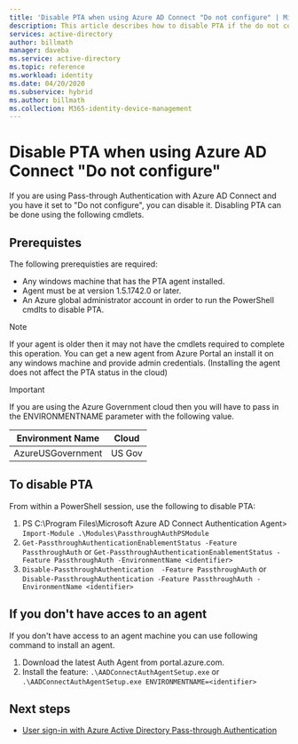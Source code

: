 ```yaml
---
title: 'Disable PTA when using Azure AD Connect "Do not configure" | Microsoft Docs'
description: This article describes how to disable PTA if the do not configure feature of Azure AD Connect is being used.
services: active-directory
author: billmath
manager: daveba
ms.service: active-directory
ms.topic: reference
ms.workload: identity
ms.date: 04/20/2020
ms.subservice: hybrid
ms.author: billmath
ms.collection: M365-identity-device-management
---
```



# Disable PTA when using Azure AD Connect "Do not configure"

If you are using Pass-through Authentication with Azure AD Connect and you have it set to "Do not configure", you can disable it. Disabling PTA can be done using the following cmdlets. 

## Prerequistes
The following prerequisties are required:
- Any windows machine that has the PTA agent installed. 
- Agent must be at version 1.5.1742.0 or later. 
- An Azure global administrator account in order to run the PowerShell cmdlts to disable PTA.

>[!NOTE]
> If your agent is older then it may not have the cmdlets required to complete this operation. You can get a new agent from Azure Portal an install it on any windows machine and provide admin credentials. (Installing the agent does not affect the PTA status in the cloud)

> [!IMPORTANT]
> If you are using the Azure Government cloud then you will have to pass in the ENVIRONMENTNAME parameter with the following value. 
>
>| Environment Name | Cloud |
>| - | - |
>| AzureUSGovernment | US Gov|


## To disable PTA
From within a PowerShell session, use the following to disable PTA:
1. PS C:\Program Files\Microsoft Azure AD Connect Authentication Agent> `Import-Module .\Modules\PassthroughAuthPSModule`
2. `Get-PassthroughAuthenticationEnablementStatus -Feature PassthroughAuth` or `Get-PassthroughAuthenticationEnablementStatus -Feature PassthroughAuth -EnvironmentName <identifier>`
3. `Disable-PassthroughAuthentication  -Feature PassthroughAuth` or `Disable-PassthroughAuthentication -Feature PassthroughAuth -EnvironmentName <identifier>`

## If you don't have acces to an agent

If you don't have access to an agent machine you can use following command to install an agent.

1. Download the latest Auth Agent from portal.azure.com.
2. Install the feature: `.\AADConnectAuthAgentSetup.exe` or `.\AADConnectAuthAgentSetup.exe ENVIRONMENTNAME=<identifier>`


## Next steps

- [User sign-in with Azure Active Directory Pass-through Authentication](how-to-connect-pta.md)